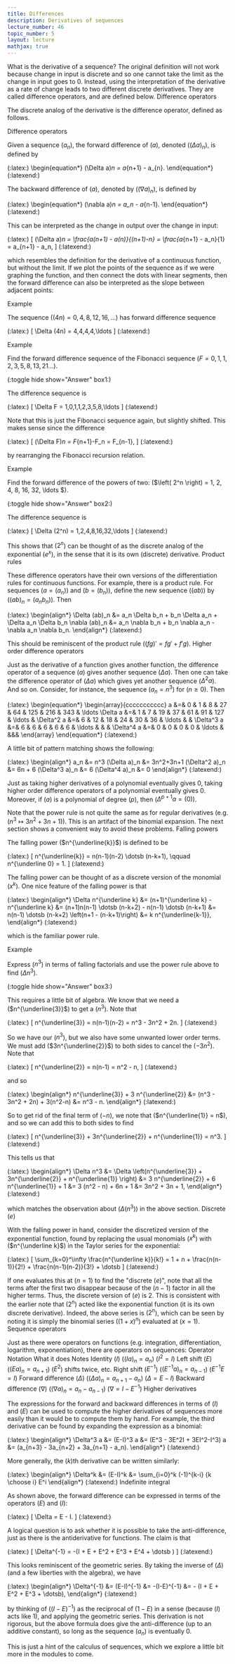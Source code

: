 ```yaml
---
title: Differences
description: Derivatives of sequences
lecture_number: 46
topic_number: 5
layout: lecture
mathjax: true
---
```

What is the derivative of a sequence? The original definition will not work because change in input is discrete and so one cannot take the limit as the change in input goes to 0. Instead, using the interpretation of the derivative as a rate of change leads to two different discrete derivatives. They are called difference operators, and are defined below.
Difference operators

The discrete analog of the derivative is the difference operator, defined as follows.

Difference operators

Given a sequence ($a_n$), the forward difference of ($a$), denoted ($(\Delta a)_n$), is defined by

(:latex:) \begin{equation*} (\Delta a)_n = a_{n+1} - a_{n}. \end{equation*} (:latexend:)

The backward difference of ($a$), denoted by ($(\nabla a)_n$), is defined by

(:latex:) \begin{equation*} (\nabla a)_n = a_n - a_{n-1}. \end{equation*} (:latexend:)

This can be interpreted as the change in output over the change in input:

(:latex:) \[ (\Delta a)_n = \frac{a(n+1) - a(n)}{(n+1)-n} = \frac{a_{n+1} - a_n}{1} = a_{n+1} - a_n, \] (:latexend:)

which resembles the definition for the derivative of a continuous function, but without the limit. If we plot the points of the sequence as if we were graphing the function, and then connect the dots with linear segments, then the forward difference can also be interpreted as the slope between adjacent points:

Example

The sequence ($(4n) = 0,4,8,12,16,\ldots$) has forward difference sequence

(:latex:) \[ \Delta (4n) = 4,4,4,4,\ldots \] (:latexend:)

Example

Find the forward difference sequence of the Fibonacci sequence ($F = 0, 1, 1, 2, 3, 5, 8, 13, 21\ldots$).

(:toggle hide show="Answer" box1:)

The difference sequence is

(:latex:) \[ \Delta F = 1,0,1,1,2,3,5,8,\ldots \] (:latexend:)

Note that this is just the Fibonacci sequence again, but slightly shifted. This makes sense since the difference

(:latex:) \[ (\Delta F)_n = F_{n+1}-F_n = F_{n-1}, \] (:latexend:)

by rearranging the Fibonacci recursion relation.

Example

Find the forward difference of the powers of two: ($\left( 2^n \right) = 1, 2, 4, 8, 16, 32, \ldots $).

(:toggle hide show="Answer" box2:)

The difference sequence is

(:latex:) \[ \Delta (2^n) = 1,2,4,8,16,32,\ldots \] (:latexend:)

This shows that ($2^n$) can be thought of as the discrete analog of the exponential ($e^x$), in the sense that it is its own (discrete) derivative.
Product rules

These difference operators have their own versions of the differentiation rules for continuous functions. For example, there is a product rule. For sequences ($a = (a_n)$) and ($b = (b_n)$), define the new sequence ($(ab)$) by ($(ab)_n = (a_nb_n)$). Then

(:latex:) \begin{align*} \Delta (ab)_n &= a_n \Delta b_n + b_n \Delta a_n + \Delta a_n \Delta b_n
\nabla (ab)_n &= a_n \nabla b_n + b_n \nabla a_n - \nabla a_n \nabla b_n. \end{align*} (:latexend:)

This should be reminiscent of the product rule ($(fg)' = fg' + f'g$).
Higher order difference operators

Just as the derivative of a function gives another function, the difference operator of a sequence ($a$) gives another sequence ($\Delta a$). Then one can take the difference operator of ($\Delta a$) which gives yet another sequence ($\Delta^2 a$). And so on. Consider, for instance, the sequence ($a_n = n^3$) for ($n \geq 0$). Then

(:latex:) \begin{equation*} \begin{array}{ccccccccccc} a &=& 0 & 1 & 8 & 27 & 64 & 125 & 216 & 343 & \ldots
\Delta a &=& 1 & 7 & 19 & 37 & 61 & 91 & 127 & \ldots &
\Delta^2 a &=& 6 & 12 & 18 & 24 & 30 & 36 & \ldots & &
\Delta^3 a &=& 6 & 6 & 6 & 6 & 6 & \ldots & & &
\Delta^4 a &=& 0 & 0 & 0 & 0 & \ldots & &&& \end{array} \end{equation*} (:latexend:)

A little bit of pattern matching shows the following:

(:latex:) \begin{align*} a_n &= n^3
(\Delta a)_n &= 3n^2+3n+1
(\Delta^2 a)_n &= 6n + 6
(\Delta^3 a)_n &= 6
(\Delta^4 a)_n &= 0 \end{align*} (:latexend:)

Just as taking higher derivatives of a polynomial eventually gives 0, taking higher order difference operators of a polynomial eventually gives 0. Moreover, if ($a$) is a polynomial of degree ($p$), then ($\Delta^{p+1}a = (0)$).

Note that the power rule is not quite the same as for regular derivatives (e.g. ($n^3 \mapsto 3n^2+3n+1$)). This is an artifact of the binomial expansion. The next section shows a convenient way to avoid these problems.
Falling powers

The falling power ($n^{\underline{k}}$) is defined to be

(:latex:) \[ n^{\underline{k}} = n(n-1)(n-2) \dotsb (n-k+1), \qquad n^{\underline 0} = 1. \] (:latexend:)

The falling power can be thought of as a discrete version of the monomial ($x^k$). One nice feature of the falling power is that

(:latex:) \begin{align*} \Delta n^{\underline k} &= (n+1)^{\underline k} - n^{\underline k}
&= (n+1)n(n-1) \dotsb (n-k+2) - n(n-1) \dotsb (n-k+1)
&= n(n-1) \dotsb (n-k+2) \left(n+1 - (n-k+1)\right)
&= k n^{\underline{k-1}}, \end{align*} (:latexend:)

which is the familiar power rule.

Example

Express ($n^3$) in terms of falling factorials and use the power rule above to find ($\Delta n^3$).

(:toggle hide show="Answer" box3:)

This requires a little bit of algebra. We know that we need a ($n^{\underline{3}}$) to get a ($n^3$). Note that

(:latex:) \[ n^{\underline{3}} = n(n-1)(n-2) = n^3 - 3n^2 + 2n. \] (:latexend:)

So we have our ($n^3$), but we also have some unwanted lower order terms. We must add ($3n^{\underline{2}}$) to both sides to cancel the ($-3n^2$). Note that

(:latex:) \[ n^{\underline{2}} = n(n-1) = n^2 - n, \] (:latexend:)

and so

(:latex:) \begin{align*} n^{\underline{3}} + 3 n^{\underline{2}} &= (n^3 - 3n^2 + 2n) + 3(n^2-n)
&= n^3 - n. \end{align*} (:latexend:)

So to get rid of the final term of ($-n$), we note that ($n^{\underline{1}} = n$), and so we can add this to both sides to find

(:latex:) \[ n^{\underline{3}} + 3n^{\underline{2}} + n^{\underline{1}} = n^3. \] (:latexend:)

This tells us that

(:latex:) \begin{align*} \Delta n^3 &= \Delta \left(n^{\underline{3}} + 3n^{\underline{2}} + n^{\underline{1}} \right)
&= 3 n^{\underline{2}} + 6 n^{\underline{1}} + 1
&= 3 (n^2 - n) + 6n + 1
&= 3n^2 + 3n + 1, \end{align*} (:latexend:)

which matches the observation about ($\Delta (n^3)$) in the above section.
Discrete ($e$)

With the falling power in hand, consider the discretized version of the exponential function, found by replacing the usual monomials ($x^k$) with ($n^{\underline k}$) in the Taylor series for the exponential:

(:latex:) \[ \sum_{k=0}^\infty \frac{n^{\underline k}}{k!} = 1 + n + \frac{n(n-1)}{2!} + \frac{n(n-1)(n-2)}{3!} + \dotsb \] (:latexend:)

If one evaluates this at ($n=1$) to find the "discrete ($e$)", note that all the terms after the first two disappear because of the ($n-1$) factor in all the higher terms. Thus, the discrete version of ($e$) is 2. This is consistent with the earlier note that ($2^n$) acted like the exponential function (it is its own discrete derivative). Indeed, the above series is ($2^n$), which can be seen by noting it is simply the binomial series ($(1+x)^n$) evaluated at ($x=1$).
Sequence operators

Just as there were operators on functions (e.g. integration, differentiation, logarithm, exponentiation), there are operators on sequences:
Operator	Notation	What it does	Notes
Identity	($I$)	($(Ia)_n = a_n$)	($I^2=I$)
Left shift	($E$)	($(Ea)_n = a_{n+1}$)	($E^2$) shifts twice, etc.
Right shift	($E^{-1}$)	($(E^{-1}a)_n = a_{n-1}$)	($E^{-1}E = I$)
Forward difference	($\Delta$)	($(\Delta a)_n = a_{n+1} - a_n$)	($\Delta = E-I$)
Backward difference	($\nabla$)	($(\nabla a)_n = a_n - a_{n-1}$)	($\nabla = I-E^{-1}$)
Higher derivatives

The expressions for the forward and backward differences in terms of ($I$) and ($E$) can be used to compute the higher derivatives of sequences more easily than it would be to compute them by hand. For example, the third derivative can be found by expanding the expression as a binomial:

(:latex:) \begin{align*} \Delta^3 a &= (E-I)^3 a
&= (E^3 - 3E^2I + 3EI^2-I^3) a
&= (a_{n+3} - 3a_{n+2} + 3a_{n+1} - a_n). \end{align*} (:latexend:)

More generally, the ($k$)th derivative can be written similarly:

(:latex:) \begin{align*} \Delta^k &= (E-I)^k
&= \sum_{i=0}^k (-1)^{k-i} {k \choose i} E^i \end{align*} (:latexend:)
Indefinite integral

As shown above, the forward difference can be expressed in terms of the operators ($E$) and ($I$):

(:latex:) \[ \Delta = E - I. \] (:latexend:)

A logical question is to ask whether it is possible to take the anti-difference, just as there is the antiderivative for functions. The claim is that

(:latex:) \[ \Delta^{-1} = -(I + E + E^2 + E^3 + E^4 + \dotsb ) \] (:latexend:)

This looks reminiscent of the geometric series. By taking the inverse of ($\Delta$) (and a few liberties with the algebra), we have

(:latex:) \begin{align*} \Delta^{-1} &= (E-I)^{-1}
&= -(I-E)^{-1}
&= - (I + E + E^2 + E^3 + \dotsb), \end{align*} (:latexend:)

by thinking of ($(I-E)^{-1}$) as the reciprocal of ($1-E$) in a sense (because ($I$) acts like 1), and applying the geometric series. This derivation is not rigorous, but the above formula does give the anti-difference (up to an additive constant), so long as the sequence ($a_n$) is eventually 0.

This is just a hint of the calculus of sequences, which we explore a little bit more in the modules to come. 